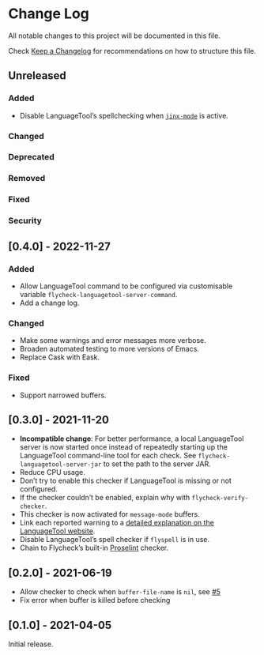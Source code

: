 # Change Log

All notable changes to this project will be documented in this file.

Check [Keep a Changelog](http://keepachangelog.com/) for recommendations on how to structure this file.

## Unreleased

### Added

- Disable LanguageTool’s spellchecking when
  [`jinx-mode`](https://github.com/minad/jinx) is active.

### Changed

### Deprecated

### Removed

### Fixed

### Security

## [0.4.0] - 2022-11-27

### Added

- Allow LanguageTool command to be configured via customisable variable `flycheck-languagetool-server-command`.
- Add a change log.

### Changed

- Make some warnings and error messages more verbose.
- Broaden automated testing to more versions of Emacs.
- Replace Cask with Eask.

### Fixed

- Support narrowed buffers.

## [0.3.0] - 2021-11-20

- **Incompatible change**: For better performance, a local LanguageTool server is now started once instead of repeatedly starting up the LanguageTool command-line tool for each check.  See `flycheck-languagetool-server-jar` to set the path to the server JAR.
- Reduce CPU usage.
- Don’t try to enable this checker if LanguageTool is missing or not configured.
- If the checker couldn’t be enabled, explain why with `flycheck-verify-checker`.
- This checker is now activated for `message-mode` buffers.
- Link each reported warning to a [detailed explanation on the LanguageTool website](https://community.languagetool.org/rule/list).
- Disable LanguageTool’s spell checker if `flyspell` is in use.
- Chain to Flycheck’s built-in [Proselint](http://proselint.com/) checker.

## [0.2.0] - 2021-06-19

- Allow checker to check when `buffer-file-name` is `nil`, see [#5](https://github.com/emacs-languagetool/flycheck-languagetool/issues/5)
- Fix error when buffer is killed before checking

## [0.1.0] - 2021-04-05

Initial release.

